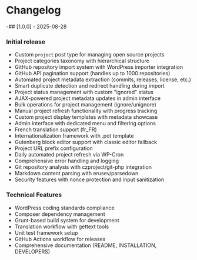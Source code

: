 # Changelog

-## [1.0.0] - 2025-08-28

### Initial release
- Custom `project` post type for managing open source projects
- Project categories taxonomy with hierarchical structure
- GitHub repository import system with WordPress importer integration
- GitHub API pagination support (handles up to 1000 repositories)
- Automated project metadata extraction (commits, releases, license, etc.)
- Smart duplicate detection and redirect handling during import
- Project status management with custom "ignored" status
- AJAX-powered project metadata updates in admin interface
- Bulk operations for project management (ignore/unignore)
- Manual project refresh functionality with progress tracking
- Custom project display templates with metadata showcase
- Admin interface with dedicated menu and filtering options
- French translation support (fr_FR)
- Internationalization framework with .pot template
- Gutenberg block editor support with classic editor fallback
- Project URL prefix configuration
- Daily automated project refresh via WP-Cron
- Comprehensive error handling and logging
- Git repository analysis with czproject/git-php integration
- Markdown content parsing with erusev/parsedown
- Security features with nonce protection and input sanitization

### Technical Features
- WordPress coding standards compliance
- Composer dependency management
- Grunt-based build system for development
- Translation workflow with gettext tools
- Unit test framework setup
- GitHub Actions workflow for releases
- Comprehensive documentation (README, INSTALLATION, DEVELOPERS)
